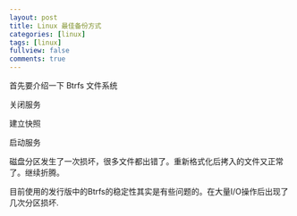 ```yaml
---
layout: post
title: Linux 最佳备份方式
categories: [linux]
tags: [linux]
fullview: false
comments: true
---
```


首先要介绍一下 Btrfs 文件系统

关闭服务

建立快照

启动服务

磁盘分区发生了一次损坏，很多文件都出错了。重新格式化后拷入的文件又正常了。继续折腾。

目前使用的发行版中的Btrfs的稳定性其实是有些问题的。在大量I/O操作后出现了几次分区损坏.

